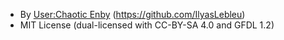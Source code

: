 - By [User:Chaotic Enby](https://en.wikipedia.org/wiki/User:Chaotic_Enby) (https://github.com/IlyasLebleu)
- MIT License (dual-licensed with CC-BY-SA 4.0 and GFDL 1.2)
